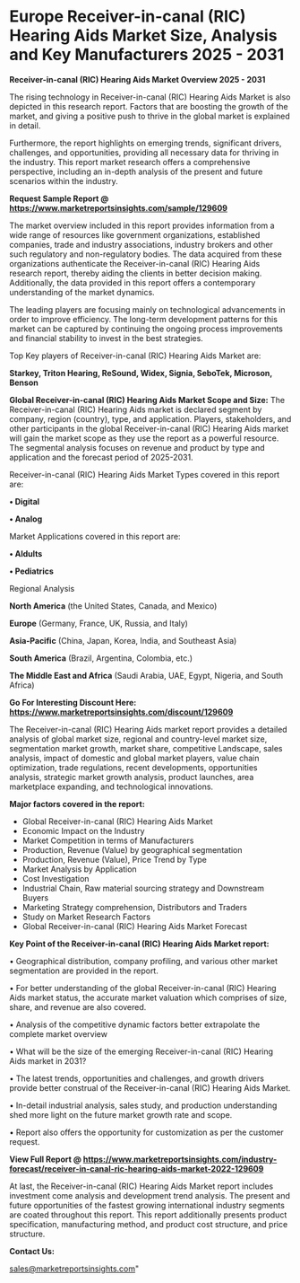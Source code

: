 # Europe Receiver-in-canal (RIC) Hearing Aids Market Size, Analysis and Key Manufacturers 2025 - 2031

<Strong> Receiver-in-canal (RIC) Hearing Aids Market Overview 2025 - 2031</strong>

The rising technology in Receiver-in-canal (RIC) Hearing Aids Market is also depicted in this research report. Factors that are boosting the growth of the market, and giving a positive push to thrive in the global market is explained in detail.

Furthermore, the report highlights on emerging trends, significant drivers, challenges, and opportunities, providing all necessary data for thriving in the industry. This report market research offers a comprehensive perspective, including an in-depth analysis of the present and future scenarios within the industry.

<strong>Request Sample Report @ <a href=https://www.marketreportsinsights.com/sample/129609>https://www.marketreportsinsights.com/sample/129609</a></strong>

The market overview included in this report provides information from a wide range of resources like government organizations, established companies, trade and industry associations, industry brokers and other such regulatory and non-regulatory bodies. The data acquired from these organizations authenticate the Receiver-in-canal (RIC) Hearing Aids research report, thereby aiding the clients in better decision making. Additionally, the data provided in this report offers a contemporary understanding of the market dynamics.

The leading players are focusing mainly on technological advancements in order to improve efficiency. The long-term development patterns for this market can be captured by continuing the ongoing process improvements and financial stability to invest in the best strategies.

Top Key players of Receiver-in-canal (RIC) Hearing Aids Market are:

<strong>Starkey, Triton Hearing, ReSound, Widex, Signia, SeboTek, Microson, Benson</strong>

<strong><b>Global Receiver-in-canal (RIC) Hearing Aids Market Scope and Size:</b></strong>
The Receiver-in-canal (RIC) Hearing Aids market is declared segment by company, region (country), type, and application. Players, stakeholders, and other participants in the global Receiver-in-canal (RIC) Hearing Aids market will gain the market scope as they use the report as a powerful resource. The segmental analysis focuses on revenue and product by type and application and the forecast period of 2025-2031.

Receiver-in-canal (RIC) Hearing Aids Market Types covered in this report are:

<strong>• Digital

• Analog</strong>

Market Applications covered in this report are:

<strong>• Aldults

• Pediatrics</strong> 

Regional Analysis

<strong>North America</strong> (the United States, Canada, and Mexico)

<strong>Europe</strong> (Germany, France, UK, Russia, and Italy)

<strong>Asia-Pacific</strong> (China, Japan, Korea, India, and Southeast Asia)

<strong>South America</strong> (Brazil, Argentina, Colombia, etc.)

<strong>The Middle East and Africa</strong> (Saudi Arabia, UAE, Egypt, Nigeria, and South Africa)

<strong>Go For Interesting Discount Here: <a href=https://www.marketreportsinsights.com/discount/129609>https://www.marketreportsinsights.com/discount/129609</a></strong>

The Receiver-in-canal (RIC) Hearing Aids market report provides a detailed analysis of global market size, regional and country-level market size, segmentation market growth, market share, competitive Landscape, sales analysis, impact of domestic and global market players, value chain optimization, trade regulations, recent developments, opportunities analysis, strategic market growth analysis, product launches, area marketplace expanding, and technological innovations.

<strong><b>Major factors covered in the report:</b></strong>
<ul>
  <li>Global Receiver-in-canal (RIC) Hearing Aids Market </li>
  <li>Economic Impact on the Industry</li>
  <li>Market Competition in terms of Manufacturers</li>
  <li>Production, Revenue (Value) by geographical segmentation</li>
  <li>Production, Revenue (Value), Price Trend by Type</li>
  <li>Market Analysis by Application</li>
  <li>Cost Investigation</li>
  <li>Industrial Chain, Raw material sourcing strategy and Downstream Buyers</li>
  <li>Marketing Strategy comprehension, Distributors and Traders</li>
  <li>Study on Market Research Factors</li>
  <li>Global Receiver-in-canal (RIC) Hearing Aids Market Forecast</li>
</ul>

<strong><b>Key Point of the Receiver-in-canal (RIC) Hearing Aids Market report:</b></strong>

• Geographical distribution, company profiling, and various other market segmentation are provided in the report.

• For better understanding of the global Receiver-in-canal (RIC) Hearing Aids market status, the accurate market valuation which comprises of size, share, and revenue are also covered.

• Analysis of the competitive dynamic factors better extrapolate the complete market overview

• What will be the size of the emerging Receiver-in-canal (RIC) Hearing Aids market in 2031?

• The latest trends, opportunities and challenges, and growth drivers provide better construal of the Receiver-in-canal (RIC) Hearing Aids Market.

• In-detail industrial analysis, sales study, and production understanding shed more light on the future market growth rate and scope.

• Report also offers the opportunity for customization as per the customer request.

<strong><b>View Full Report @ <a href=https://www.marketreportsinsights.com/industry-forecast/receiver-in-canal-ric-hearing-aids-market-2022-129609>https://www.marketreportsinsights.com/industry-forecast/receiver-in-canal-ric-hearing-aids-market-2022-129609</a></b></strong>


At last, the Receiver-in-canal (RIC) Hearing Aids Market report includes investment come analysis and development trend analysis. The present and future opportunities of the fastest growing international industry segments are coated throughout this report. This report additionally presents product specification, manufacturing method, and product cost structure, and price structure.

<strong>Contact Us:</strong>

sales@marketreportsinsights.com"
